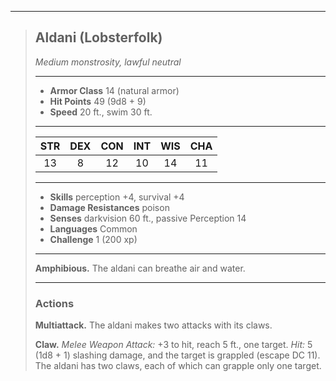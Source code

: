 ***
> ## Aldani (Lobsterfolk)
> *Medium monstrosity, lawful neutral*
> 
> ***
> 
> - **Armor Class** 14 (natural armor)
> - **Hit Points** 49 (9d8 + 9)
> - **Speed** 20 ft., swim 30 ft.
> 
> ***
> 
> |STR|DEX|CON|INT|WIS|CHA|
> |:---:|:---:|:---:|:---:|:---:|:---:|
> |13|8|12|10|14|11|
> 
> ***
> 
> - **Skills** perception +4, survival +4
> - **Damage Resistances** poison
> - **Senses** darkvision 60 ft., passive Perception 14
> - **Languages** Common
> - **Challenge** 1 (200 xp)
> 
> ***
> 
> **Amphibious.** The aldani can breathe air and water.
> 
> ***
> 
> ### Actions
> **Multiattack.** The aldani makes two attacks with its claws.
> 
> **Claw.** *Melee Weapon Attack:* +3 to hit, reach 5 ft., one target. *Hit:* 5 (1d8 + 1) slashing damage, and the target is grappled (escape DC 11). The aldani has two claws, each of which can grapple only one target.